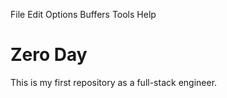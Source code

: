 

File Edit Options Buffers Tools Help
# Zero Day
This is my first repository as a full-stack engineer.
